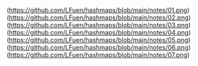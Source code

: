 (https://github.com/LFuen/hashmaps/blob/main/notes/01.png)
(https://github.com/LFuen/hashmaps/blob/main/notes/02.png)
(https://github.com/LFuen/hashmaps/blob/main/notes/03.png)
(https://github.com/LFuen/hashmaps/blob/main/notes/04.png)
(https://github.com/LFuen/hashmaps/blob/main/notes/05.png)
(https://github.com/LFuen/hashmaps/blob/main/notes/06.png)
(https://github.com/LFuen/hashmaps/blob/main/notes/07.png)